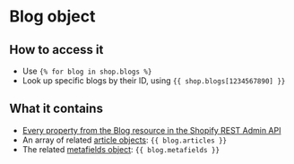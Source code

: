 # Blog object

## How to access it

* Use `{% for blog in shop.blogs %}`
* Look up specific blogs by their ID, using `{{ shop.blogs[1234567890] }}` 

## What it contains

* [Every property from the Blog resource in the Shopify REST Admin API](https://shopify.dev/docs/admin-api/rest/reference/online-store/blog)
* An array of related [article objects](article-object.md): `{{ blog.articles }}` 
* The related [metafields object](metafields-object.md): `{{ blog.metafields }}` 

